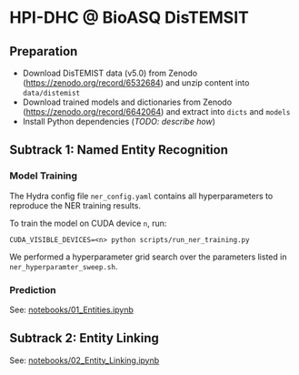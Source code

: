 # HPI-DHC @ BioASQ DisTEMSIT

## Preparation

- Download DisTEMIST data (v5.0) from Zenodo (https://zenodo.org/record/6532684) and unzip content into `data/distemist`
- Download trained models and dictionaries from Zenodo (https://zenodo.org/record/6642064) and extract into `dicts` and `models`
- Install Python dependencies (*TODO: describe how*)

## Subtrack 1: Named Entity Recognition

### Model Training

The Hydra config file `ner_config.yaml` contains all hyperparameters to reproduce the NER training results.

To train the model on CUDA device `n`, run:

`CUDA_VISIBLE_DEVICES=<n> python scripts/run_ner_training.py`

We performed a hyperparameter grid search over the parameters listed in `ner_hyperparamter_sweep.sh`. 

### Prediction

See: [notebooks/01_Entities.ipynb](notebooks/01_Entities.ipynb)

## Subtrack 2: Entity Linking

See: [notebooks/02_Entity_Linking.ipynb](notebooks/02_Entity_Linking.ipynb)
